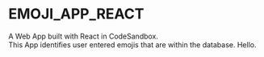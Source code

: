 # EMOJI_APP_REACT
A Web App built with React in CodeSandbox.\
This App identifies user entered emojis that are within the database. Hello.
